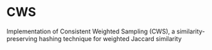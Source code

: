 # CWS
Implementation of Consistent Weighted Sampling (CWS), a similarity-preserving hashing technique for weighted Jaccard similarity
